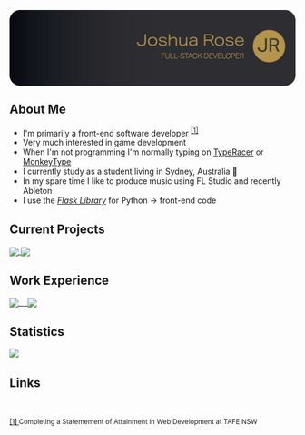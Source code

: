 <p>
  <a href="https://github.com/JoshuaDanielRose">
    <img
      align="center"
      src="https://github.com/JoshuaDanielRose/JoshuaDanielRose/blob/main/res/MAIN.jpg?raw=true"
    </img>
  </a>
</p>
<p>
  <h2 align="left">About Me</h2>
  <ul>
    <li>I'm primarily a front-end software developer <sup><a href="#links">[1]</a></sup></li>
    <li>Very much interested in game development</li>
    <li>When I'm not programming I'm normally typing on <a href="https://play.typeracer.com/">TypeRacer</a> or <a href="https://monkeytype.com/">MonkeyType</a></li>
    <li>I currently study as a student living in Sydney, Australia 🦘</li>
    <li>In my spare time I like to produce music using FL Studio and recently Ableton</li>
    <li>I use the <i><a href="https://flask.palletsprojects.com/en/2.1.x/">Flask Library</a></i> for Python → front-end code</li>
  </ul>
</p>
<p>
  <h2 align="left">Current Projects</h2>
  <a href="https://github.com/JoshuaDRose/framework/">
    <img 
      align="center" 
      src="https://github-readme-stats.vercel.app/api/pin/?username=JoshuaDRose&repo=framework&show_owner=true"
    </img>
  </a>
  <a href="https://github.com/anuraghazra/convoychat">
    <img 
      align="center"
      src="https://github-readme-stats.vercel.app/api/pin/?username=anuraghazra&repo=convoychat"
    </img>
  </a>
</p>
<p>
  <h2 align="left">Work Experience</h2>
  <a href="https://www.bravurasolutions.com/australia/">
    <kbd><img 
      align="center" 
      height="65" 
      src="https://cpp-prod-seek-company-image-uploads.s3.ap-southeast-2.amazonaws.com/814426/logo/657ae531-bcca-11ea-86d1-e52bae5cc086.png"/>
     </kbd>
  </a>
  <a href="https://centelon.com/">
    &nbsp;
    <kbd><img 
      align="center" 
      height="65" 
      src="https://res.cloudinary.com/crunchbase-production/image/upload/c_lpad,f_auto,q_auto:eco,dpr_1/cihaxvnkshd6s5flqmut"/>
    </kbd>
  </a>
</p>
<p>
  <h2 align="left">Statistics</h2>
    <a href="https://github.com/JoshuaDRose/github-readme-stats">
      <img 
        src="https://github-readme-stats.vercel.app/api/wakatime?username=JoshuaDanielRose&custom_title=Weekly%20Statistics&layout=compact">
      </img>
    </a>
 </p>

<!-- <a href="https://github.com/JoshuaDanielRose/github-readme-stats">
<img src="https://github-readme-stats.vercel.app/api?username=JoshuaDanielRose&theme=vue&border_radius=0&show_icons=true&hide_rank=true&include_all_commits=true&custom_title=Github Statistics&hide_border=true&count_private=true&hide=contribs,issues">
</img>
</a>
<br>
<a href="https://github.com/JoshuaDanielRose/github-readme-stats">
<img src="https://github-readme-stats.vercel.app/api/top-langs/?username=JoshuaDanielRose">
</img>
</a>
</p>  --!>

<h2>Links</h2>
<div>
&nbsp<p id="fs-1"><sup><a href="#about-me">[1] </a>Completing a Statemement of Attainment in Web Development at TAFE NSW</sup></p>
</div>
